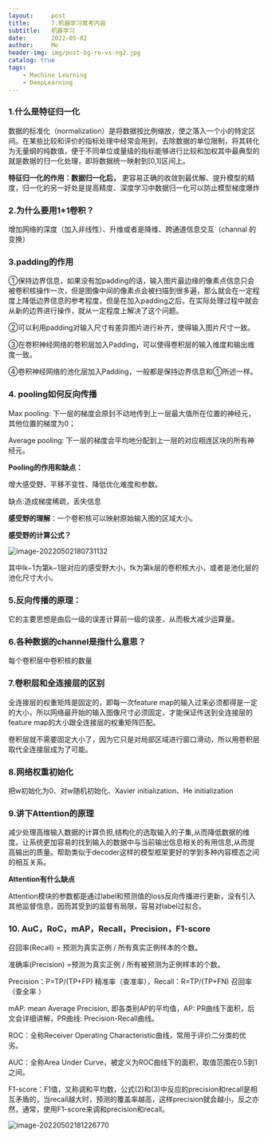 ```yaml
---
layout:     post
title:      7.机器学习常考内容
subtitle:   机器学习
date:       2022-05-02
author:     Mo
header-img: img/post-bg-re-vs-ng2.jpg
catalog: true
tags:
    - Machine Learning 
    - DeepLearning  
---
```


### **1.什么是特征归一化**

数据的标准化（normalization）是将数据按比例缩放，使之落入一个小的特定区间。在某些比较和评价的指标处理中经常会用到，去除数据的单位限制，将其转化为无量纲的纯数值，便于不同单位或量级的指标能够进行比较和加权其中最典型的就是数据的归一化处理，即将数据统一映射到[0,1]区间上。



**特征归一化的作用：数据归一化后，** 更容易正确的收敛到最优解、提升模型的精度，归一化的另一好处是提高精度、深度学习中数据归一化可以防止模型梯度爆炸

### **2.为什么要用1\*1卷积？**

增加网络的深度（加入非线性）、升维或者是降维、跨通道信息交互（channal 的变换）

### **3.padding的作用**

①保持边界信息，如果没有加padding的话，输入图片最边缘的像素点信息只会被卷积核操作一次，但是图像中间的像素点会被扫描到很多遍，那么就会在一定程度上降低边界信息的参考程度，但是在加入padding之后，在实际处理过程中就会从新的边界进行操作，就从一定程度上解决了这个问题。

②可以利用padding对输入尺寸有差异图片进行补齐，使得输入图片尺寸一致。

③在卷积神经网络的卷积层加入Padding，可以使得卷积层的输入维度和输出维度一致。

④卷积神经网络的池化层加入Padding，一般都是保持边界信息和①所述一样。

### **4. pooling如何反向传播**

Max pooling: 下一层的梯度会原封不动地传到上一层最大值所在位置的神经元，其他位置的梯度为0；

Average pooling: 下一层的梯度会平均地分配到上一层的对应相连区块的所有神经元。



**Pooling的作用和缺点：**

增大感受野、平移不变性、降低优化难度和参数。

缺点:造成梯度稀疏，丢失信息



**感受野的理解**：一个卷积核可以映射原始输入图的区域大小。

**感受野的计算公式？**

![image-20220502180731132](https://s2.loli.net/2022/05/02/KZ8JdXU9LD17kyN.png)

其中lk−1为第k−1层对应的感受野大小，fk为第k层的卷积核大小，或者是池化层的池化尺寸大小。

### **5.反向传播的原理：** 

它的主要思想是由后一级的误差计算前一级的误差，从而极大减少运算量。

### **6.各种数据的channel是指什么意思？**

 每个卷积层中卷积核的数量

### **7.卷积层和全连接层的区别**

全连接层的权重矩阵是固定的，即每一次feature map的输入过来必须都得是一定的大小，所以网络最开始的输入图像尺寸必须固定，才能保证传送到全连接层的feature map的大小跟全连接层的权重矩阵匹配。

卷积层就不需要固定大小了，因为它只是对局部区域进行窗口滑动，所以用卷积层取代全连接层成为了可能。

### **8.网络权重初始化**

把w初始化为0、对w随机初始化、Xavier initialization、He initialization

### **9.讲下Attention的原理**

减少处理高维输入数据的计算负担,结构化的选取输入的子集,从而降低数据的维度。让系统更加容易的找到输入的数据中与当前输出信息相关的有用信息,从而提高输出的质量。帮助类似于decoder这样的模型框架更好的学到多种内容模态之间的相互关系。



**Attention有什么缺点**

Attention模块的参数都是通过label和预测值的loss反向传播进行更新，没有引入其他监督信息，因而其受到的监督有局限，容易对label过拟合。

### **10. AuC，RoC，mAP，Recall，Precision，F1-score**

召回率(Recall) = 预测为真实正例 / 所有真实正例样本的个数。



准确率(Precision) =预测为真实正例 / 所有被预测为正例样本的个数。



Precision：P=TP/(TP+FP) 精准率（查准率），Recall：R=TP/(TP+FN) 召回率（查全率 ）



mAP: mean Average Precision, 即各类别AP的平均值，AP: PR曲线下面积，后文会详细讲解，PR曲线: Precision-Recall曲线。



ROC：全称Receiver Operating Characteristic曲线，常用于评价二分类的优劣。



AUC：全称Area Under Curve，被定义为ROC曲线下的面积，取值范围在0.5到1之间。



F1-score：F1值，又称调和平均数，公式(2)和(3)中反应的precision和recall是相互矛盾的，当recall越大时，预测的覆盖率越高，这样precision就会越小，反之亦然，通常，使用F1-score来调和precision和recall。

![image-20220502181226770](https://s2.loli.net/2022/05/02/kBoUP6vat8lfrOb.png)